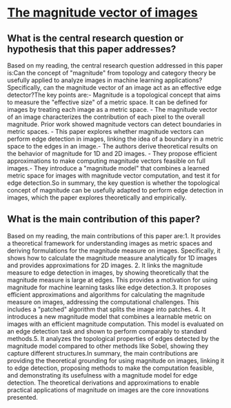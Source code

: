 # [The magnitude vector of images](https://arxiv.org/abs/2110.15188v2)

## What is the central research question or hypothesis that this paper addresses?

Based on my reading, the central research question addressed in this paper is:Can the concept of "magnitude" from topology and category theory be usefully applied to analyze images in machine learning applications? Specifically, can the magnitude vector of an image act as an effective edge detector?The key points are:- Magnitude is a topological concept that aims to measure the "effective size" of a metric space. It can be defined for images by treating each image as a metric space. - The magnitude vector of an image characterizes the contribution of each pixel to the overall magnitude. Prior work showed magnitude vectors can detect boundaries in metric spaces. - This paper explores whether magnitude vectors can perform edge detection in images, linking the idea of a boundary in a metric space to the edges in an image.- The authors derive theoretical results on the behavior of magnitude for 1D and 2D images. - They propose efficient approximations to make computing magnitude vectors feasible on full images.- They introduce a "magnitude model" that combines a learned metric space for images with magnitude vector computation, and test it for edge detection.So in summary, the key question is whether the topological concept of magnitude can be usefully adapted to perform edge detection in images, which the paper explores theoretically and empirically.


## What is the main contribution of this paper?

Based on my reading, the main contributions of this paper are:1. It provides a theoretical framework for understanding images as metric spaces and deriving formulations for the magnitude measure on images. Specifically, it shows how to calculate the magnitude measure analytically for 1D images and provides approximations for 2D images. 2. It links the magnitude measure to edge detection in images, by showing theoretically that the magnitude measure is large at edges. This provides a motivation for using magnitude for machine learning tasks like edge detection.3. It proposes efficient approximations and algorithms for calculating the magnitude measure on images, addressing the computational challenges. This includes a "patched" algorithm that splits the image into patches. 4. It introduces a new magnitude model that combines a learnable metric on images with an efficient magnitude computation. This model is evaluated on an edge detection task and shown to perform comparably to standard methods.5. It analyzes the topological properties of edges detected by the magnitude model compared to other methods like Sobel, showing they capture different structures.In summary, the main contributions are providing the theoretical grounding for using magnitude on images, linking it to edge detection, proposing methods to make the computation feasible, and demonstrating its usefulness with a magnitude model for edge detection. The theoretical derivations and approximations to enable practical applications of magnitude on images are the core innovations presented.
